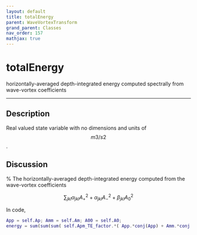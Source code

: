 ```yaml
---
layout: default
title: totalEnergy
parent: WaveVortexTransform
grand_parent: Classes
nav_order: 157
mathjax: true
---
```


#  totalEnergy

horizontally-averaged depth-integrated energy computed spectrally from wave-vortex coefficients


---

## Description
Real valued state variable with no dimensions and units of $$m3/s2$$.

## Discussion
% 
The horizontally-averaged depth-integrated energy computed from the wave-vortex coefficients

$$
\sum_{jkl} \alpha_{jkl}A_+^2 + \alpha_{jkl} A_-^2 + \beta_{jkl} A_0^2
$$

In code,

```matlab
App = self.Ap; Amm = self.Am; A00 = self.A0;
energy = sum(sum(sum( self.Apm_TE_factor.*( App.*conj(App) + Amm.*conj(Amm) ) + self.A0_TE_factor.*( A00.*conj(A00) ) )));
```


